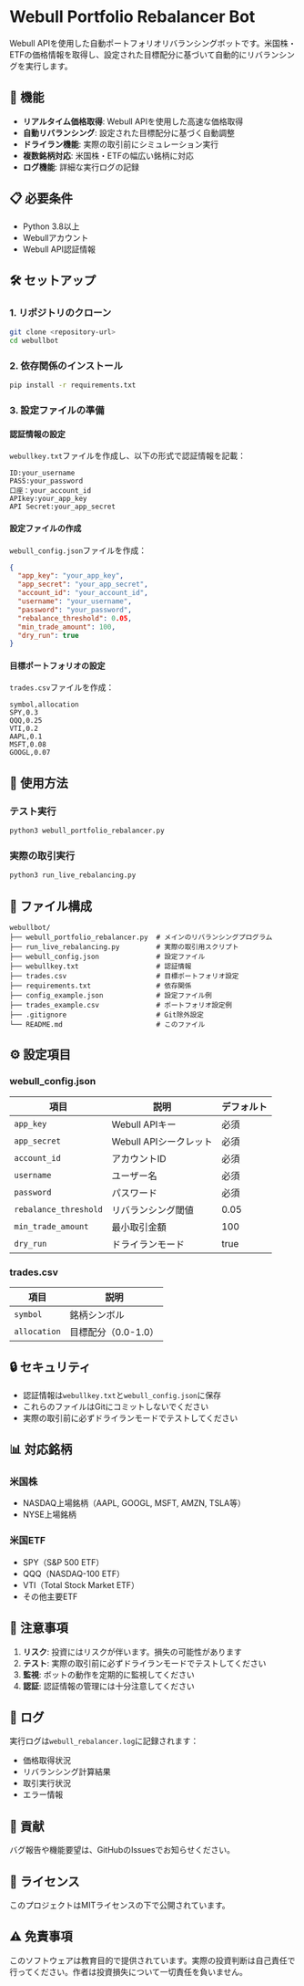 # Webull Portfolio Rebalancer Bot

Webull APIを使用した自動ポートフォリオリバランシングボットです。米国株・ETFの価格情報を取得し、設定された目標配分に基づいて自動的にリバランシングを実行します。

## 🚀 機能

- **リアルタイム価格取得**: Webull APIを使用した高速な価格取得
- **自動リバランシング**: 設定された目標配分に基づく自動調整
- **ドライラン機能**: 実際の取引前にシミュレーション実行
- **複数銘柄対応**: 米国株・ETFの幅広い銘柄に対応
- **ログ機能**: 詳細な実行ログの記録

## 📋 必要条件

- Python 3.8以上
- Webullアカウント
- Webull API認証情報

## 🛠️ セットアップ

### 1. リポジトリのクローン

```bash
git clone <repository-url>
cd webullbot
```

### 2. 依存関係のインストール

```bash
pip install -r requirements.txt
```

### 3. 設定ファイルの準備

#### 認証情報の設定

`webullkey.txt`ファイルを作成し、以下の形式で認証情報を記載：

```
ID:your_username
PASS:your_password
口座：your_account_id
APIkey:your_app_key
API Secret:your_app_secret
```

#### 設定ファイルの作成

`webull_config.json`ファイルを作成：

```json
{
  "app_key": "your_app_key",
  "app_secret": "your_app_secret", 
  "account_id": "your_account_id",
  "username": "your_username",
  "password": "your_password",
  "rebalance_threshold": 0.05,
  "min_trade_amount": 100,
  "dry_run": true
}
```

#### 目標ポートフォリオの設定

`trades.csv`ファイルを作成：

```csv
symbol,allocation
SPY,0.3
QQQ,0.25
VTI,0.2
AAPL,0.1
MSFT,0.08
GOOGL,0.07
```

## 🎯 使用方法

### テスト実行

```bash
python3 webull_portfolio_rebalancer.py
```

### 実際の取引実行

```bash
python3 run_live_rebalancing.py
```

## 📁 ファイル構成

```
webullbot/
├── webull_portfolio_rebalancer.py  # メインのリバランシングプログラム
├── run_live_rebalancing.py         # 実際の取引用スクリプト
├── webull_config.json              # 設定ファイル
├── webullkey.txt                   # 認証情報
├── trades.csv                      # 目標ポートフォリオ設定
├── requirements.txt                # 依存関係
├── config_example.json             # 設定ファイル例
├── trades_example.csv              # ポートフォリオ設定例
├── .gitignore                      # Git除外設定
└── README.md                       # このファイル
```

## ⚙️ 設定項目

### webull_config.json

| 項目 | 説明 | デフォルト |
|------|------|------------|
| `app_key` | Webull APIキー | 必須 |
| `app_secret` | Webull APIシークレット | 必須 |
| `account_id` | アカウントID | 必須 |
| `username` | ユーザー名 | 必須 |
| `password` | パスワード | 必須 |
| `rebalance_threshold` | リバランシング閾値 | 0.05 |
| `min_trade_amount` | 最小取引金額 | 100 |
| `dry_run` | ドライランモード | true |

### trades.csv

| 項目 | 説明 |
|------|------|
| `symbol` | 銘柄シンボル |
| `allocation` | 目標配分（0.0-1.0） |

## 🔒 セキュリティ

- 認証情報は`webullkey.txt`と`webull_config.json`に保存
- これらのファイルはGitにコミットしないでください
- 実際の取引前に必ずドライランモードでテストしてください

## 📊 対応銘柄

### 米国株
- NASDAQ上場銘柄（AAPL, GOOGL, MSFT, AMZN, TSLA等）
- NYSE上場銘柄

### 米国ETF
- SPY（S&P 500 ETF）
- QQQ（NASDAQ-100 ETF）
- VTI（Total Stock Market ETF）
- その他主要ETF

## 🚨 注意事項

1. **リスク**: 投資にはリスクが伴います。損失の可能性があります
2. **テスト**: 実際の取引前に必ずドライランモードでテストしてください
3. **監視**: ボットの動作を定期的に監視してください
4. **認証**: 認証情報の管理には十分注意してください

## 📝 ログ

実行ログは`webull_rebalancer.log`に記録されます：

- 価格取得状況
- リバランシング計算結果
- 取引実行状況
- エラー情報

## 🤝 貢献

バグ報告や機能要望は、GitHubのIssuesでお知らせください。

## 📄 ライセンス

このプロジェクトはMITライセンスの下で公開されています。

## ⚠️ 免責事項

このソフトウェアは教育目的で提供されています。実際の投資判断は自己責任で行ってください。作者は投資損失について一切責任を負いません。 